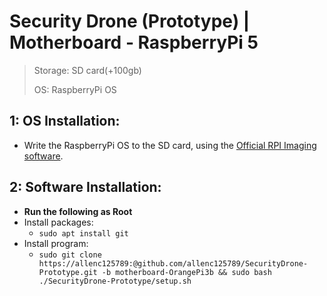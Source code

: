 # Security Drone (Prototype) | Motherboard - RaspberryPi 5

> Storage: SD card(+100gb)
>
> OS: RaspberryPi OS

## 1: OS Installation:
+ Write the RaspberryPi OS to the SD card, using the [Official RPI Imaging software](https://www.raspberrypi.com/software/).

## 2: Software Installation:
+ **Run the following as Root**
+ Install packages:
  +  `sudo apt install git`
+ Install program:
  + `sudo git clone https://allenc125789:@github.com/allenc125789/SecurityDrone-Prototype.git -b motherboard-OrangePi3b && sudo bash ./SecurityDrone-Prototype/setup.sh`
